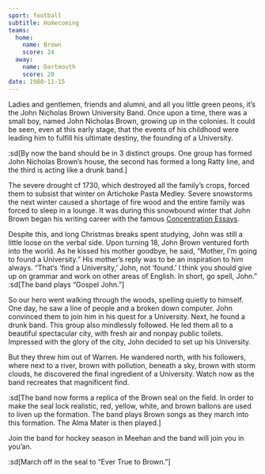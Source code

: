 ```yaml
---
sport: football
subtitle: Homecoming
teams:
  home:
    name: Brown
    score: 24
  away:
    name: Dartmouth
    score: 28
date: 1980-11-15
---
```


Ladies and gentlemen, friends and alumni, and all you little green peons, it’s the John Nicholas Brown University Band. Once upon a time, there was a small boy, named John Nicholas Brown, growing up in the colonies. It could be seen, even at this early stage, that the events of his childhood were leading him to fulfill his ultimate destiny, the founding of a University.

:sd[By now the band should be in 3 distinct groups. One group has formed John Nicholas Brown’s house, the second has formed a long Ratty line, and the third is acting like a drunk band.]

The severe drought cf 1730, which destroyed all the family’s crops, forced them to subsist that winter on Artichoke Pasta Medley. Severe snowstorms the next winter caused a shortage of fire wood and the entire family was forced to sleep in a lounge. It was during this snowbound winter that John Brown began his writing career with the famous <u>Concentration Essays</u>.

Despite this, and long Christmas breaks spent studying, John was still a little loose on the verbal side. Upon turning 18, John Brown ventured forth into the world. As he kissed his mother goodbye, he said, “Mother, I’m going to found a University.” His mother’s reply was to be an inspiration to him always. “That‘s ‘find a University,’ John, not ‘found.’ I think you should give up on grammar and work on other areas of English. In short, go spell, John.” :sd[The band plays “Gospel John.”]

So our hero went walking through the woods, spelling quietly to himself. One day, he saw a line of people and a broken down computer. John convinced them to join him in his quest for a University. Next, he found a drunk band. This group also mindlessly followed. He led them all to a beautiful spectacular city, with fresh air and nonpay public toilets. Impressed with the glory of the city, John decided to set up his University.

But they threw him out of Warren. He wandered north, with his followers, where next to a river, brown with pollution, beneath a sky, brown with storm clouds, he discovered the final ingredient of a University. Watch now as the band recreates that magnificent find.

:sd[The band now forms a replica of the Brown seal on the field. In order to make the seal lock realistic, red, yellow, white, and brown ballons are used to liven up the formation. The band plays Brown songs as they march into this formation. The Alma Mater is then played.]

Join the band for hockey season in Meehan and the band will join you in you’an.

:sd[March off in the seal to “Ever True to Brown.”]
